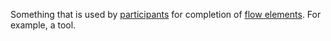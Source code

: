 Something that is used by [participants](Participant.html) for completion of [flow elements](FlowElement.html). For example, a tool.
